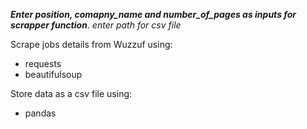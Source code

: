 ***Enter position, comapny_name and number_of_pages as inputs for scrapper function***.
*enter path for csv file*


Scrape jobs details from Wuzzuf using:
- requests
- beautifulsoup
  
Store data as a csv file using:
- pandas
